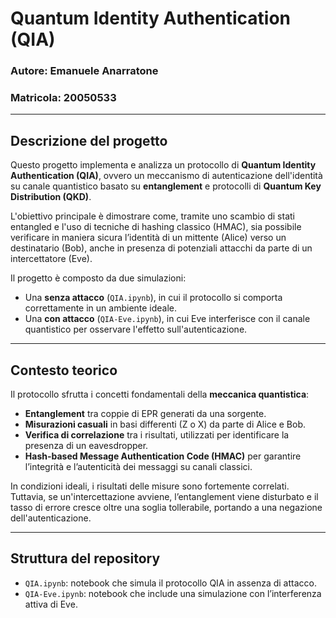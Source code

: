 # Quantum Identity Authentication (QIA)

### Autore: Emanuele Anarratone  
### Matricola: 20050533  

---

## Descrizione del progetto

Questo progetto implementa e analizza un protocollo di **Quantum Identity Authentication (QIA)**, ovvero un meccanismo di autenticazione dell'identità su canale quantistico basato su **entanglement** e protocolli di **Quantum Key Distribution (QKD)**.

L'obiettivo principale è dimostrare come, tramite uno scambio di stati entangled e l'uso di tecniche di hashing classico (HMAC), sia possibile verificare in maniera sicura l’identità di un mittente (Alice) verso un destinatario (Bob), anche in presenza di potenziali attacchi da parte di un intercettatore (Eve).

Il progetto è composto da due simulazioni:
- Una **senza attacco** (`QIA.ipynb`), in cui il protocollo si comporta correttamente in un ambiente ideale.
- Una **con attacco** (`QIA-Eve.ipynb`), in cui Eve interferisce con il canale quantistico per osservare l'effetto sull'autenticazione.

---

## Contesto teorico

Il protocollo sfrutta i concetti fondamentali della **meccanica quantistica**:
- **Entanglement** tra coppie di EPR generati da una sorgente.
- **Misurazioni casuali** in basi differenti (Z o X) da parte di Alice e Bob.
- **Verifica di correlazione** tra i risultati, utilizzati per identificare la presenza di un eavesdropper.
- **Hash-based Message Authentication Code (HMAC)** per garantire l’integrità e l’autenticità dei messaggi su canali classici.

In condizioni ideali, i risultati delle misure sono fortemente correlati. Tuttavia, se un'intercettazione avviene, l’entanglement viene disturbato e il tasso di errore cresce oltre una soglia tollerabile, portando a una negazione dell'autenticazione.

---

##  Struttura del repository

- `QIA.ipynb`: notebook che simula il protocollo QIA in assenza di attacco.
- `QIA-Eve.ipynb`: notebook che include una simulazione con l’interferenza attiva di Eve.

